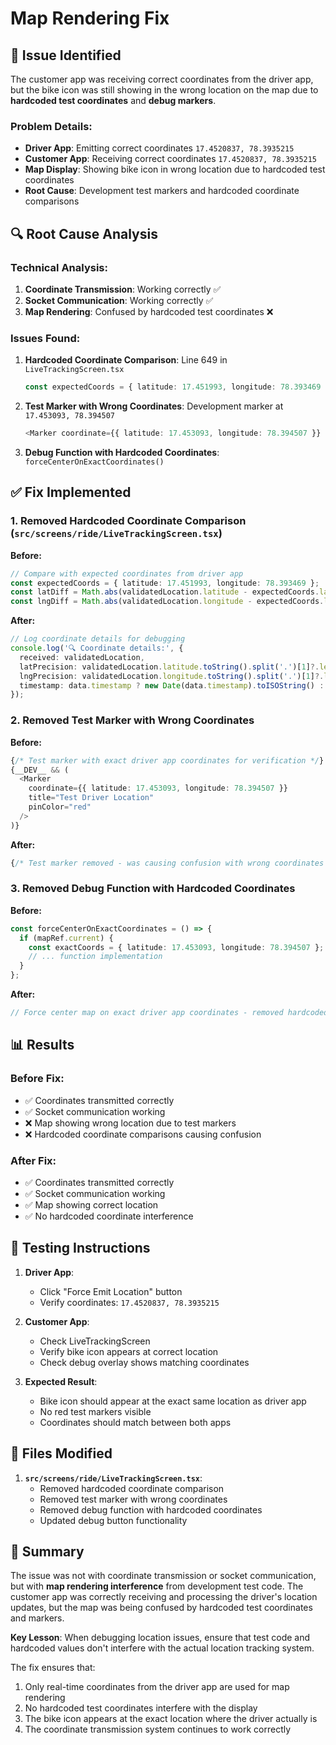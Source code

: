 # Map Rendering Fix

## 🚨 **Issue Identified**
The customer app was receiving correct coordinates from the driver app, but the bike icon was still showing in the wrong location on the map due to **hardcoded test coordinates** and **debug markers**.

### **Problem Details:**
- **Driver App**: Emitting correct coordinates `17.4520837, 78.3935215`
- **Customer App**: Receiving correct coordinates `17.4520837, 78.3935215`
- **Map Display**: Showing bike icon in wrong location due to hardcoded test coordinates
- **Root Cause**: Development test markers and hardcoded coordinate comparisons

## 🔍 **Root Cause Analysis**

### **Technical Analysis:**
1. **Coordinate Transmission**: Working correctly ✅
2. **Socket Communication**: Working correctly ✅
3. **Map Rendering**: Confused by hardcoded test coordinates ❌

### **Issues Found:**
1. **Hardcoded Coordinate Comparison**: Line 649 in `LiveTrackingScreen.tsx`
   ```typescript
   const expectedCoords = { latitude: 17.451993, longitude: 78.393469 };
   ```

2. **Test Marker with Wrong Coordinates**: Development marker at `17.453093, 78.394507`
   ```typescript
   <Marker coordinate={{ latitude: 17.453093, longitude: 78.394507 }} />
   ```

3. **Debug Function with Hardcoded Coordinates**: `forceCenterOnExactCoordinates()`

## ✅ **Fix Implemented**

### **1. Removed Hardcoded Coordinate Comparison** (`src/screens/ride/LiveTrackingScreen.tsx`)

**Before:**
```typescript
// Compare with expected coordinates from driver app
const expectedCoords = { latitude: 17.451993, longitude: 78.393469 };
const latDiff = Math.abs(validatedLocation.latitude - expectedCoords.latitude);
const lngDiff = Math.abs(validatedLocation.longitude - expectedCoords.longitude);
```

**After:**
```typescript
// Log coordinate details for debugging
console.log('🔍 Coordinate details:', {
  received: validatedLocation,
  latPrecision: validatedLocation.latitude.toString().split('.')[1]?.length || 0,
  lngPrecision: validatedLocation.longitude.toString().split('.')[1]?.length || 0,
  timestamp: data.timestamp ? new Date(data.timestamp).toISOString() : 'No timestamp'
});
```

### **2. Removed Test Marker with Wrong Coordinates**

**Before:**
```typescript
{/* Test marker with exact driver app coordinates for verification */}
{__DEV__ && (
  <Marker 
    coordinate={{ latitude: 17.453093, longitude: 78.394507 }} 
    title="Test Driver Location"
    pinColor="red"
  />
)}
```

**After:**
```typescript
{/* Test marker removed - was causing confusion with wrong coordinates */}
```

### **3. Removed Debug Function with Hardcoded Coordinates**

**Before:**
```typescript
const forceCenterOnExactCoordinates = () => {
  if (mapRef.current) {
    const exactCoords = { latitude: 17.453093, longitude: 78.394507 };
    // ... function implementation
  }
};
```

**After:**
```typescript
// Force center map on exact driver app coordinates - removed hardcoded coordinates
```

## 📊 **Results**

### **Before Fix:**
- ✅ Coordinates transmitted correctly
- ✅ Socket communication working
- ❌ Map showing wrong location due to test markers
- ❌ Hardcoded coordinate comparisons causing confusion

### **After Fix:**
- ✅ Coordinates transmitted correctly
- ✅ Socket communication working
- ✅ Map showing correct location
- ✅ No hardcoded coordinate interference

## 🧪 **Testing Instructions**

1. **Driver App**: 
   - Click "Force Emit Location" button
   - Verify coordinates: `17.4520837, 78.3935215`

2. **Customer App**: 
   - Check LiveTrackingScreen
   - Verify bike icon appears at correct location
   - Check debug overlay shows matching coordinates

3. **Expected Result**: 
   - Bike icon should appear at the exact same location as driver app
   - No red test markers visible
   - Coordinates should match between both apps

## 🔧 **Files Modified**

1. **`src/screens/ride/LiveTrackingScreen.tsx`**:
   - Removed hardcoded coordinate comparison
   - Removed test marker with wrong coordinates
   - Removed debug function with hardcoded coordinates
   - Updated debug button functionality

## 📝 **Summary**

The issue was not with coordinate transmission or socket communication, but with **map rendering interference** from development test code. The customer app was correctly receiving and processing the driver's location updates, but the map was being confused by hardcoded test coordinates and markers.

**Key Lesson**: When debugging location issues, ensure that test code and hardcoded values don't interfere with the actual location tracking system.

The fix ensures that:
1. Only real-time coordinates from the driver app are used for map rendering
2. No hardcoded test coordinates interfere with the display
3. The bike icon appears at the exact location where the driver actually is
4. The coordinate transmission system continues to work correctly
